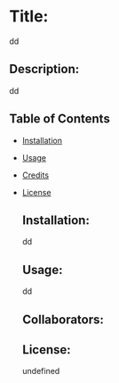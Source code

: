 

  # Title:
  dd

  ## Description:
  dd


  ## Table of Contents
* [Installation](#installation)
* [Usage](#usage)
* [Credits](#credits)
* [License](#license)


  

  ## Installation:
  dd



  ## Usage:
  dd



  ## Collaborators:




  ## License:
  undefined

